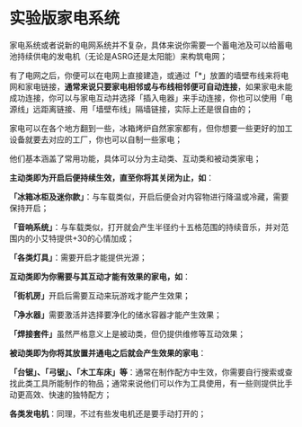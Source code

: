 <h1>实验版家电系统</h1>
<p>家电系统或者说新的电网系统并不复杂，具体来说你需要一个蓄电池及可以给蓄电池持续供电的发电机（无论是ASRG还是太阳能）来构筑电网；</p>
<p>有了电网之后，你便可以在电网上直接建造，或通过「*」放置的墙壁布线来将电网和家电链接，<strong>通常来说只要家电相邻或与布线相邻便可自动连接</strong>，如果家电未能成功连接，你可以与家电互动并选择「插入电器」来手动连接，你也可以使用「电源线」远距离链接、用「墙壁布线」隔墙链接，实际上还是很自由的；</p>
<p>家电可以在各个地方翻到一些，冰箱烤炉自然家家都有，但你想要一些更好的加工设备就要去对应的工厂，你也可以自制一些家电；</p>
<p>他们基本涵盖了常用功能，具体可以分为主动类、互动类和被动类家电；</p>
<p><strong>主动类即为开启后便持续生效，直至你将其关闭为止，如</strong>：</p>
<p><strong>「冰箱冰柜及迷你款」</strong>：与车载类似，开启后便会对内容物进行降温或冷藏，需要保持开启；</p>
<p><strong>「音响系统」</strong>：与车载类似，打开就会产生半径约十五格范围的持续音乐，并对范围内的小艾特提供+30的心情加成；</p>
<p><strong>「各类灯具」</strong>：需要开启才能提供光源；</p>
<p><strong>互动类即为你需要与其互动才能有效果的家电，如</strong>：</p>
<p><strong>「街机房」</strong>开启后需要互动来玩游戏才能产生效果；</p>
<p><strong>「净水器」</strong>需要激活并选择要净化的储水容器才能产生效果；</p>
<p><strong>「焊接套件」</strong>虽然严格意义上是被动类，但仍提供维修等互动效果；</p>
<p><strong>被动类即为你将其放置并通电之后就会产生效果的家电</strong>：</p>
<p><strong>「台锯」、「弓锯」、「木工车床」等</strong>：通常在制作配方中生效，你需要自行搜索或查找此类工具所能制作的物品；通常来说他们可以作为工具使用，有一些则提供比手动更高效、快速的独特配方；</p>
<p><strong>各类发电机</strong>：同理，不过有些发电机还是要手动打开的；</p>
